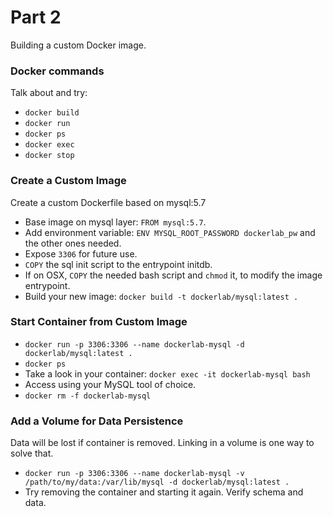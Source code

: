 # Part 2

Building a custom Docker image.

### Docker commands

Talk about and try:

* `docker build`
* `docker run`
* `docker ps`
* `docker exec`
* `docker stop`

### Create a Custom Image

Create a custom Dockerfile based on mysql:5.7

* Base image on mysql layer: `FROM mysql:5.7`.
* Add environment variable: `ENV MYSQL_ROOT_PASSWORD dockerlab_pw` and the other ones needed.
* Expose `3306` for future use.
* `COPY` the sql init script to the entrypoint initdb.
* If on OSX, `COPY` the needed bash script and `chmod` it, to modify the image entrypoint.
* Build your new image: `docker build -t dockerlab/mysql:latest .`

### Start Container from Custom Image

* `docker run -p 3306:3306 --name dockerlab-mysql -d dockerlab/mysql:latest .`
* `docker ps`
* Take a look in your container: `docker exec -it dockerlab-mysql bash`
* Access using your MySQL tool of choice.
* `docker rm -f dockerlab-mysql`
 
### Add a Volume for Data Persistence 

Data will be lost if container is removed. Linking in a volume is one way to solve that.

* `docker run -p 3306:3306 --name dockerlab-mysql -v /path/to/my/data:/var/lib/mysql -d dockerlab/mysql:latest .`
* Try removing the container and starting it again. Verify schema and data.

